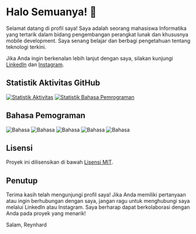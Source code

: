 # Halo Semuanya! 👋

Selamat datang di profil saya! Saya adalah seorang mahasiswa Informatika yang tertarik dalam bidang pengembangan perangkat lunak dan khususnya mobile development. Saya senang belajar dan berbagi pengetahuan tentang teknologi terkini.

Jika Anda ingin berkenalan lebih lanjut dengan saya, silakan kunjungi [LinkedIn](https://www.linkedin.com/in/reynhard-powiwi) dan [Instagram](https://www.instagram.com/reiiinnn_).

## Statistik Aktivitas GitHub

[![Statistik Aktivitas](https://github-readme-stats.vercel.app/api?username=reypowgithub&show_icons=true&theme=dark)](https://github.com/reypowgithub)
[![Statistik Bahasa Pemrograman](https://github-readme-stats.vercel.app/api/top-langs/?username=reypowgithub&langs_count=5&layout=compact&theme=dark)](https://github.com/reypowgithub)

## Bahasa Pemograman
![Bahasa](https://img.shields.io/badge/🌐-HTML-lime)
![Bahasa](https://img.shields.io/badge/🎨-CSS-lime)
![Bahasa](https://img.shields.io/badge/☕️-JavaScript-lime)
![Bahasa](https://img.shields.io/badge/🐍-Python-lime)
![Bahasa](https://img.shields.io/badge/⭐️-Kotlin-lime)

## Lisensi

Proyek ini dilisensikan di bawah [Lisensi MIT](LICENSE).

## Penutup

Terima kasih telah mengunjungi profil saya! Jika Anda memiliki pertanyaan atau ingin berhubungan dengan saya, jangan ragu untuk menghubungi saya melalui LinkedIn atau Instagram. Saya berharap dapat berkolaborasi dengan Anda pada proyek yang menarik!

Salam,
Reynhard
